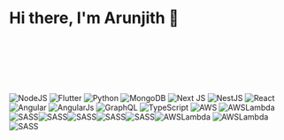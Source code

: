 # Hi there, I'm Arunjith 👋 

 
 <div width="100%" style="display: inline-block; margin-top: 100px;"> 
  <img alt="NodeJS" src="https://img.shields.io/badge/node.js-%2343853D.svg?style=for-the-badge&logo=node-dot-js&logoColor=white"/>
  <img alt="Flutter" src="https://img.shields.io/badge/Flutter-%2302569B.svg?style=for-the-badge&logo=Flutter&logoColor=white" />
  <img alt="Python" src="https://img.shields.io/badge/python-%2314354C.svg?style=for-the-badge&logo=python&logoColor=white"/> 
  <img alt="MongoDB" src ="https://img.shields.io/badge/MongoDB-%234ea94b.svg?style=for-the-badge&logo=mongodb&logoColor=white"/>
  <img alt="Next JS" src="https://img.shields.io/badge/nextjs-%23000000.svg?style=for-the-badge&logo=next.js&logoColor=white"/>  
  <img alt="NestJS" src="https://img.shields.io/badge/nestjs-%23E0234E.svg?style=for-the-badge&logo=nestjs&logoColor=white" />
  <img alt="React" src="https://img.shields.io/badge/react-%2320232a.svg?style=for-the-badge&logo=react&logoColor=%2361DAFB"/>
  <img alt="Angular" src="https://img.shields.io/badge/angular-%23DD0031.svg?style=for-the-badge&logo=angular&logoColor=white"/>
  <img alt="AngularJs" src="https://img.shields.io/badge/angularjs-%23DD0031.svg?style=for-the-badge&logo=angular&logoColor=white"/>
  <img alt="GraphQL" src="https://img.shields.io/badge/-GraphQL-E10098?style=for-the-badge&logo=graphql"/>
  <img alt="TypeScript" src="https://img.shields.io/badge/typescript-%23007ACC.svg?style=for-the-badge&logo=typescript&logoColor=white"/>
  <img alt="AWS" src="https://img.shields.io/badge/AWS-%23FF9900.svg?style=for-the-badge&logo=amazon-aws&logoColor=white"/>
  <img alt="AWSLambda" src="https://img.shields.io/badge/-aws%20lambda-E10098?style=for-the-badge&logo=aws-20lambda"/>
  <img alt="AWSLambda" src="https://img.shields.io/badge/-aws%20s3-E10098?style=for-the-badge&logo=aws-s3"/>
  <img alt="AWSLambda" src="https://img.shields.io/badge/-aws%20EC2-E10098?style=for-the-badge&logo=aws-EC2"/>
 
  <img style="float: left"  alt="SASS" src="https://img.shields.io/badge/SASS-hotpink.svg?style=for-the-badge&logo=SASS&logoColor=white"/>
  <img style="float: left"  alt="SASS" src="https://img.shields.io/badge/PostgreSQL-316192?style=for-the-badge&logo=postgresql&logoColor=white"/>
  <img style="float: left"  alt="SASS" src="https://img.shields.io/badge/Neo4j-018bff?style=for-the-badge&logo=neo4j&logoColor=white"/>
  <img style="float: left"  alt="SASS" src="https://img.shields.io/badge/Ionic-3880FF?style=for-the-badge&logo=ionic&logoColor=white"/>
 
  <img style="float: left"  alt="SASS" src="https://img.shields.io/badge/Arduino-00979D?style=for-the-badge&logo=Arduino&logoColor=white"/>
  <img style="float: left"  alt="SASS" src="https://img.shields.io/badge/Raspberry%20Pi-A22846?style=for-the-badge&logo=Raspberry%20Pi&logoColor=white"/>
 
 

 
</div>

